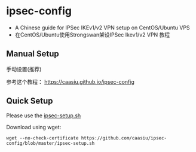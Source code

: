 # ipsec-config

* A Chinese guide for IPSec IKEv1/v2 VPN setup on CentOS/Ubuntu VPS
* 在CentOS/Ubuntu使用Strongswan架设IPSec Ikev1/v2 VPN 教程

## Manual Setup

手动设置(推荐)

参考这个教程： https://caasiu.github.io/ipsec-config

## Quick Setup

Please use the [ipsec-setup.sh](ipsec-setup.sh)

Download using wget:

`wget --no-check-certificate https://github.com/caasiu/ipsec-config/blob/master/ipsec-setup.sh`
